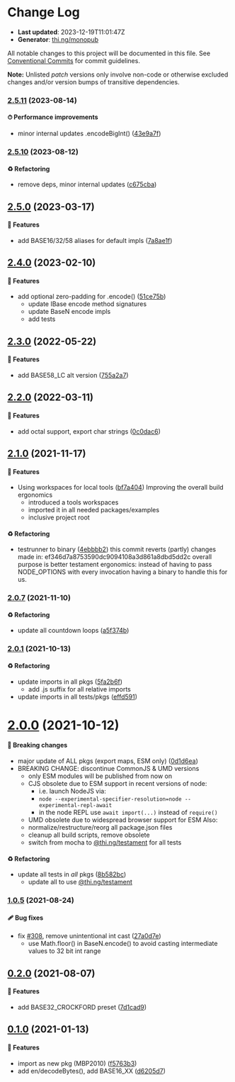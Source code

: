 # Change Log

- **Last updated**: 2023-12-19T11:01:47Z
- **Generator**: [thi.ng/monopub](https://thi.ng/monopub)

All notable changes to this project will be documented in this file.
See [Conventional Commits](https://conventionalcommits.org/) for commit guidelines.

**Note:** Unlisted _patch_ versions only involve non-code or otherwise excluded changes
and/or version bumps of transitive dependencies.

### [2.5.11](https://github.com/thi-ng/umbrella/tree/@thi.ng/base-n@2.5.11) (2023-08-14)

#### ⏱ Performance improvements

- minor internal updates .encodeBigInt() ([43e9a7f](https://github.com/thi-ng/umbrella/commit/43e9a7f))

### [2.5.10](https://github.com/thi-ng/umbrella/tree/@thi.ng/base-n@2.5.10) (2023-08-12)

#### ♻️ Refactoring

- remove deps, minor internal updates ([c675cba](https://github.com/thi-ng/umbrella/commit/c675cba))

## [2.5.0](https://github.com/thi-ng/umbrella/tree/@thi.ng/base-n@2.5.0) (2023-03-17)

#### 🚀 Features

- add BASE16/32/58 aliases for default impls ([7a8ae1f](https://github.com/thi-ng/umbrella/commit/7a8ae1f))

## [2.4.0](https://github.com/thi-ng/umbrella/tree/@thi.ng/base-n@2.4.0) (2023-02-10)

#### 🚀 Features

- add optional zero-padding for .encode() ([51ce75b](https://github.com/thi-ng/umbrella/commit/51ce75b))
  - update IBase encode method signatures
  - update BaseN encode impls
  - add tests

## [2.3.0](https://github.com/thi-ng/umbrella/tree/@thi.ng/base-n@2.3.0) (2022-05-22)

#### 🚀 Features

- add BASE58_LC alt version ([755a2a7](https://github.com/thi-ng/umbrella/commit/755a2a7))

## [2.2.0](https://github.com/thi-ng/umbrella/tree/@thi.ng/base-n@2.2.0) (2022-03-11)

#### 🚀 Features

- add octal support, export char strings ([0c0dac6](https://github.com/thi-ng/umbrella/commit/0c0dac6))

## [2.1.0](https://github.com/thi-ng/umbrella/tree/@thi.ng/base-n@2.1.0) (2021-11-17)

#### 🚀 Features

- Using workspaces for local tools ([bf7a404](https://github.com/thi-ng/umbrella/commit/bf7a404))
  Improving the overall build ergonomics
  - introduced a tools workspaces
  - imported it in all needed packages/examples
  - inclusive project root

#### ♻️ Refactoring

- testrunner to binary ([4ebbbb2](https://github.com/thi-ng/umbrella/commit/4ebbbb2))
  this commit reverts (partly) changes made in:
  ef346d7a8753590dc9094108a3d861a8dbd5dd2c
  overall purpose is better testament ergonomics:
  instead of having to pass NODE_OPTIONS with every invocation
  having a binary to handle this for us.

### [2.0.7](https://github.com/thi-ng/umbrella/tree/@thi.ng/base-n@2.0.7) (2021-11-10)

#### ♻️ Refactoring

- update all countdown loops ([a5f374b](https://github.com/thi-ng/umbrella/commit/a5f374b))

### [2.0.1](https://github.com/thi-ng/umbrella/tree/@thi.ng/base-n@2.0.1) (2021-10-13)

#### ♻️ Refactoring

- update imports in all pkgs ([5fa2b6f](https://github.com/thi-ng/umbrella/commit/5fa2b6f))
  - add .js suffix for all relative imports
- update imports in all tests/pkgs ([effd591](https://github.com/thi-ng/umbrella/commit/effd591))

# [2.0.0](https://github.com/thi-ng/umbrella/tree/@thi.ng/base-n@2.0.0) (2021-10-12)

#### 🛑 Breaking changes

- major update of ALL pkgs (export maps, ESM only) ([0d1d6ea](https://github.com/thi-ng/umbrella/commit/0d1d6ea))
- BREAKING CHANGE: discontinue CommonJS & UMD versions
  - only ESM modules will be published from now on
  - CJS obsolete due to ESM support in recent versions of node:
    - i.e. launch NodeJS via:
    - `node --experimental-specifier-resolution=node --experimental-repl-await`
    - in the node REPL use `await import(...)` instead of `require()`
  - UMD obsolete due to widespread browser support for ESM
  Also:
  - normalize/restructure/reorg all package.json files
  - cleanup all build scripts, remove obsolete
  - switch from mocha to [@thi.ng/testament](https://github.com/thi-ng/umbrella/tree/main/packages/testament) for all tests

#### ♻️ Refactoring

- update all tests in _all_ pkgs ([8b582bc](https://github.com/thi-ng/umbrella/commit/8b582bc))
  - update all to use [@thi.ng/testament](https://github.com/thi-ng/umbrella/tree/main/packages/testament)

### [1.0.5](https://github.com/thi-ng/umbrella/tree/@thi.ng/base-n@1.0.5) (2021-08-24)

#### 🩹 Bug fixes

- fix [#308](https://github.com/thi-ng/umbrella/issues/308), remove unintentional int cast ([27a0d7e](https://github.com/thi-ng/umbrella/commit/27a0d7e))
  - use Math.floor() in BaseN.encode() to avoid casting intermediate
    values to 32 bit int range

## [0.2.0](https://github.com/thi-ng/umbrella/tree/@thi.ng/base-n@0.2.0) (2021-08-07)

#### 🚀 Features

- add BASE32_CROCKFORD preset ([7d1cad9](https://github.com/thi-ng/umbrella/commit/7d1cad9))

## [0.1.0](https://github.com/thi-ng/umbrella/tree/@thi.ng/base-n@0.1.0) (2021-01-13)

#### 🚀 Features

- import as new pkg (MBP2010) ([f5763b3](https://github.com/thi-ng/umbrella/commit/f5763b3))
- add en/decodeBytes(), add BASE16_XX ([d6205d7](https://github.com/thi-ng/umbrella/commit/d6205d7))

